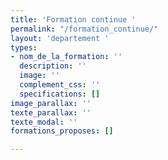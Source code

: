 ```yaml
---
title: 'Formation continue '
permalink: "/formation_continue/"
layout: 'departement '
types:
- nom_de_la_formation: ''
  description: ''
  image: ''
  complement_css: ''
  specifications: []
image_parallax: ''
texte_parallax: ''
texte_modal: ''
formations_proposes: []

---
```

